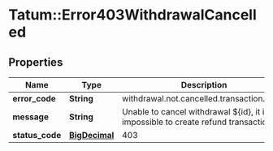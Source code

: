 # Tatum::Error403WithdrawalCancelled

## Properties
Name | Type | Description | Notes
------------ | ------------- | ------------- | -------------
**error_code** | **String** | withdrawal.not.cancelled.transaction.failed | 
**message** | **String** | Unable to cancel withdrawal ${id}, it is impossible to create refund transaction. | 
**status_code** | [**BigDecimal**](BigDecimal.md) | 403 | 

